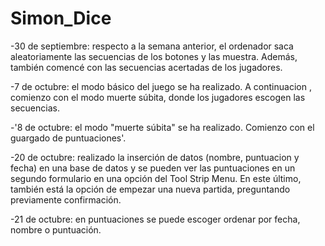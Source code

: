 # Simon_Dice
-30 de septiembre: respecto a la semana anterior, el ordenador saca aleatoriamente las secuencias de los botones y las muestra. Además, también  comencé con las secuencias acertadas de los jugadores.

-7 de octubre: el modo básico del juego se ha realizado. A continuacion , comienzo con el modo muerte súbita, donde los jugadores escogen las secuencias.

-'8 de octubre: el modo  "muerte súbita" se ha realizado.  Comienzo con  el guargado de puntuaciones'.

-20 de octubre: realizado la inserción de datos (nombre, puntuacion y fecha) en una base de datos y se pueden ver las puntuaciones en un segundo formulario en una opción del Tool Strip Menu. En este último, también está la opción de empezar una nueva partida, preguntando previamente confirmación.

-21 de octubre: en puntuaciones se puede escoger ordenar por fecha, nombre o puntuación. 
